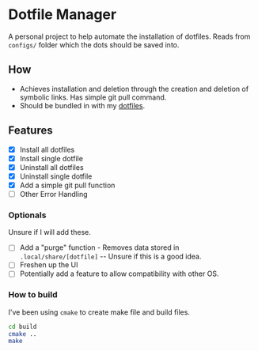 # Dotfile Manager

A personal project to help automate the installation of dotfiles. Reads from ```configs/``` folder which the dots should
be saved into.

## How

- Achieves installation and deletion through the creation and deletion of symbolic links. Has simple git pull command.
- Should be bundled in with my [dotfiles](https://github.com/Fozzyack/dotfiles).

## Features

- [x] Install all dotfiles
- [x] Install single dotfile 
- [x] Uninstall all dotfiles
- [x] Uninstall single dotfile 
- [x] Add a simple git pull function
- [ ] Other Error Handling

### Optionals

Unsure if I will add these.
- [ ] Add a "purge" function - Removes data stored in ```.local/share/[dotfile]``` -- Unsure if this is a good idea.
- [ ] Freshen up the UI
- [ ] Potentially add a feature to allow compatibility with other OS.

### How to build

I've been using ```cmake``` to create make file and build files.

```bash
cd build
cmake ..
make
```
